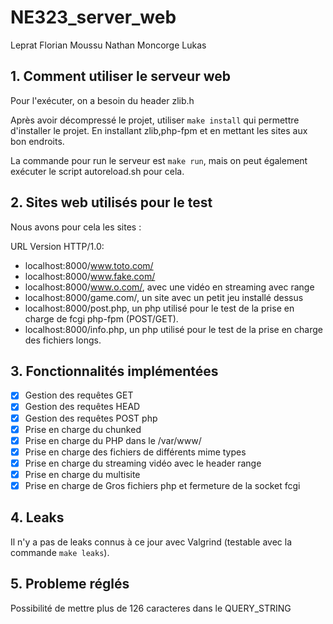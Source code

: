 # NE323_server_web

Leprat Florian
Moussu Nathan
Moncorge Lukas

## 1. Comment utiliser le serveur web

Pour l'exécuter, on a besoin du header zlib.h

Après avoir décompressé le projet, utiliser `make install` qui permettre d'installer le projet.
En installant zlib,php-fpm et en mettant les sites aux bon endroits.

La commande pour run le serveur est `make run`, mais on peut également exécuter le script autoreload.sh pour cela.

## 2. Sites web utilisés pour le test

Nous avons pour cela les sites :

URL Version HTTP/1.0:

- localhost:8000/www.toto.com/
- localhost:8000/www.fake.com/
- localhost:8000/www.o.com/, avec une vidéo en streaming avec range
- localhost:8000/game.com/, un site avec un petit jeu installé dessus
- localhost:8000/post.php, un php utilisé pour le test de la prise en charge de fcgi php-fpm (POST/GET).
- localhost:8000/info.php, un php utilisé pour le test de la prise en charge des fichiers longs.

## 3. Fonctionnalités implémentées

- [x] Gestion des requêtes GET
- [x] Gestion des requêtes HEAD
- [x] Gestion des requêtes POST php
- [x] Prise en charge du chunked
- [x] Prise en charge du PHP dans le /var/www/
- [x] Prise en charge des fichiers de différents mime types
- [x] Prise en charge du streaming vidéo avec le header range
- [x] Prise en charge du multisite
- [x] Prise en charge de Gros fichiers php et fermeture de la socket fcgi

## 4. Leaks

Il n'y a pas de leaks connus à ce jour avec Valgrind (testable avec la commande `make leaks`).

## 5. Probleme réglés

Possibilité de mettre plus de 126 caracteres dans le QUERY_STRING
